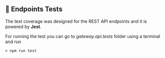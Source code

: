﻿## 🧪 Endpoints Tests

The test coverage was designed for the REST API endpoints and it is powered by **Jest**.

For running the test you can go to _gateway.api.tests_ folder using a terminal and run
  ```batch
  > npm run test
